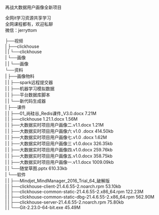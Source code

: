 再战大数据用户画像全新项目

全网it学习资源共享学习<br>全网课程都有，欢迎私聊<br>微信：jerryttom<br>

├──视频<br> | ├──clickhouse<br> | | └──clickhouse<br> | └──画像<br> | | └──画像<br> └──资料<br> | ├──画像物料<br> | | ├──spark远程提交器<br> | | ├──机器学习模拟数据<br> | | ├──平台数据库脚本<br> | | └──新代码生成器<br> | ├──课件<br> | | ├──01_尚硅谷_Redis课件_V3.0.docx 7.21M<br> | | ├──clickhouse 1.21.1.docx 1.56M<br> | | ├──大数据实时项目用户画像二.v1.1.docx 1.21M<br> | | ├──大数据实时项目用户画像六 v1.0 .docx 414.50kb<br> | | ├──大数据实时项目用户画像七.v1.0 .docx 1.62M<br> | | ├──大数据实时项目用户画像三 v1.0.docx 326.35kb<br> | | ├──大数据实时项目用户画像四.v1.0.docx 259.76kb<br> | | ├──大数据实时项目用户画像五.v1.0.docx 358.75kb<br> | | ├──大数据实时项目用户画像一.v1.1.docx 1009.09kb<br> | | └──随堂草图.pptx 610.33kb<br> | └──软件<br> | | ├──Mindjet_MindManager_2016_Trial_64_破解版<br> | | ├──clickhouse-client-21.4.6.55-2.noarch.rpm 53.10kb<br> | | ├──clickhouse-common-static-21.4.6.55-2.x86_64.rpm 122.23M<br> | | ├──clickhouse-common-static-dbg-21.4.6.55-2.x86_64.rpm 562.90M<br> | | ├──clickhouse-server-21.4.6.55-2.noarch.rpm 75.80kb<br> | | └──Git-2.23.0-64-bit.exe 45.49M